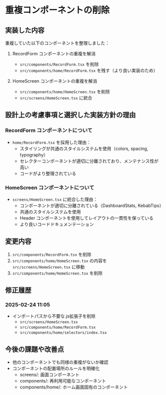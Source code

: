 # 重複コンポーネントの削除

## 実装した内容

重複していた以下のコンポーネントを整理しました：

1. RecordForm コンポーネントの重複を解消
   - `src/components/RecordForm.tsx` を削除
   - `src/components/home/RecordForm.tsx` を残す（より良い実装のため）

2. HomeScreen コンポーネントの重複を解消
   - `src/components/home/HomeScreen.tsx` を削除
   - `src/screens/HomeScreen.tsx` に統合

## 設計上の考慮事項と選択した実装方針の理由

### RecordForm コンポーネントについて
- `home/RecordForm.tsx` を採用した理由：
  - スタイリングが共通のスタイルシステムを使用（colors, spacing, typography）
  - セレクターコンポーネントが適切に分離されており、メンテナンス性が高い
  - コードがより整理されている

### HomeScreen コンポーネントについて
- `screens/HomeScreen.tsx` に統合した理由：
  - コンポーネントが適切に分離されている（DashboardStats, KebabTips）
  - 共通のスタイルシステムを使用
  - Header コンポーネントを使用してレイアウトの一貫性を保っている
  - より良いコードドキュメンテーション

## 変更内容

1. `src/components/RecordForm.tsx` を削除
2. `src/components/home/HomeScreen.tsx` の内容を `src/screens/HomeScreen.tsx` に移動
3. `src/components/home/HomeScreen.tsx` を削除

## 修正履歴

### 2025-02-24 11:05
- インポートパスから不要な.js拡張子を削除
  - `src/screens/HomeScreen.tsx`
  - `src/components/home/RecordForm.tsx`
  - `src/components/home/selectors/index.tsx`

## 今後の課題や改善点

- 他のコンポーネントでも同様の重複がないか確認
- コンポーネントの配置場所のルールを明確化
  - screens/: 画面コンポーネント
  - components/: 再利用可能なコンポーネント
  - components/home/: ホーム画面固有のコンポーネント
